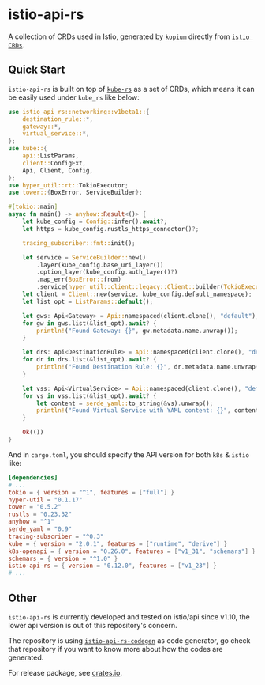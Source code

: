 # istio-api-rs
A collection of CRDs used in Istio, generated by [`kopium`](https://github.com/kube-rs/kopium) directly from [`istio CRDs`](https://github.com/istio/istio/blob/master/manifests/charts/base/crds/crd-all.gen.yaml).

## Quick Start

`istio-api-rs` is built on top of [`kube-rs`](https://github.com/kube-rs/kube-rs) as a set of CRDs, which means it can be easily used under `kube_rs` like below:

```rust
use istio_api_rs::networking::v1beta1::{
    destination_rule::*,
    gateway::*,
    virtual_service::*,
};
use kube::{
    api::ListParams,
    client::ConfigExt,
    Api, Client, Config,
};
use hyper_util::rt::TokioExecutor;
use tower::{BoxError, ServiceBuilder};

#[tokio::main]
async fn main() -> anyhow::Result<()> {
    let kube_config = Config::infer().await?;
    let https = kube_config.rustls_https_connector()?;

    tracing_subscriber::fmt::init();

    let service = ServiceBuilder::new()
        .layer(kube_config.base_uri_layer())
        .option_layer(kube_config.auth_layer()?)
        .map_err(BoxError::from)
        .service(hyper_util::client::legacy::Client::builder(TokioExecutor::new()).build(https));
    let client = Client::new(service, kube_config.default_namespace);
    let list_opt = ListParams::default();

    let gws: Api<Gateway> = Api::namespaced(client.clone(), "default");
    for gw in gws.list(&list_opt).await? {
        println!("Found Gateway: {}", gw.metadata.name.unwrap());
    }

    let drs: Api<DestinationRule> = Api::namespaced(client.clone(), "default");
    for dr in drs.list(&list_opt).await? {
        println!("Found Destination Rule: {}", dr.metadata.name.unwrap());
    }

    let vss: Api<VirtualService> = Api::namespaced(client.clone(), "default");
    for vs in vss.list(&list_opt).await? {
        let content = serde_yaml::to_string(&vs).unwrap();
        println!("Found Virtual Service with YAML content: {}", content);
    }

    Ok(())
}
```

And in `cargo.toml`, you should specify the API version for both `k8s` & `istio` like:

```toml
[dependencies]
# ...
tokio = { version = "^1", features = ["full"] }
hyper-util = "0.1.17"
tower = "0.5.2"
rustls = "0.23.32"
anyhow = "^1"
serde_yaml = "0.9"
tracing-subscriber = "^0.3"
kube = { version = "2.0.1", features = ["runtime", "derive"] }
k8s-openapi = { version = "0.26.0", features = ["v1_31", "schemars"] }
schemars = { version = "^1.0" }
istio-api-rs = { version = "0.12.0", features = ["v1_23"] }
# ...
```

## Other

`istio-api-rs` is currently developed and tested on istio/api since v1.10, the lower api version is out of this repository's concern.

The repository is using [`istio-api-rs-codegen`](https://github.com/BlankZhu/istio-api-rs-codegen) as code generator, go check that repository if you want to know more about how the codes are generated.

For release package, see [crates.io](https://crates.io/crates/istio-api-rs).
